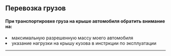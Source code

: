 ## Перевозка грузов

#### При транспортировке груза на крыше автомобиля обратить внимание на:
<li>максимальную разрешенную массу моего автомобиля</li>
<li>указание нагрузки на крышу кузова в инстркции по эксплуатации</li>

---